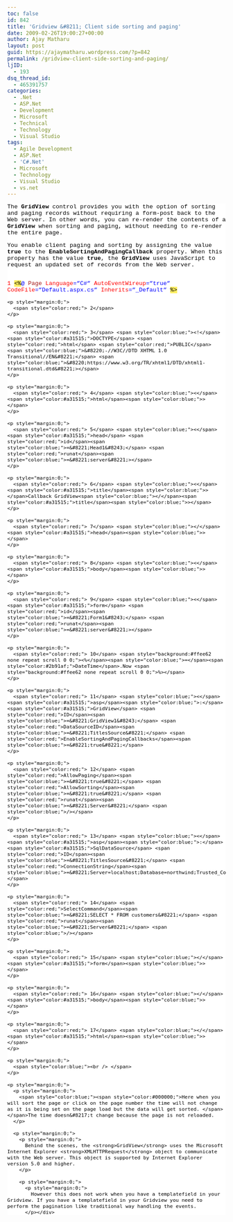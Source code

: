 ```yaml
---
toc: false
id: 842
title: 'Gridview &#8211; Client side sorting and paging'
date: 2009-02-26T19:00:27+00:00
author: Ajay Matharu
layout: post
guid: https://ajaymatharu.wordpress.com/?p=842
permalink: /gridview-client-side-sorting-and-paging/
ljID:
  - 193
dsq_thread_id:
  - 465391757
categories:
  - .Net
  - ASP.Net
  - Development
  - Microsoft
  - Technical
  - Technology
  - Visual Studio
tags:
  - Agile Development
  - ASP.Net
  - 'C#.Net'
  - Microsoft
  - Technology
  - Visual Studio
  - vs.net
---
```

<!-- {\rtf1\ansi\ansicpg\lang1024\noproof65001\uc1 \deff0{\fonttbl{\f0\fnil\fcharset0\fprq1 Courier New;}}{\colortbl;??\red0\green0\blue0;\red255\green238\blue98;\red0\green0\blue255;\red255\green255\blue255;\red163\green21\blue21;\red255\green0\blue0;\red43\green145\blue175;}??\fs20 \cb2\highlight2 <%\cf3\cb0\highlight0 @\cf0  \cf5 Page\cf0  \cf6 Language\cf3 ="C#"\cf0  \cf6 AutoEventWireup\cf3 ="true"\cf0  \cf6 CodeFile\cf3 ="Default.aspx.cs"\cf0  \cf6 Inherits\cf3 ="_Default"\cf0  \cb2\highlight2 %>\par ??\par ??\cf3\cb0\highlight0 <!\cf5 DOCTYPE\cf0  \cf6 html\cf0  \cf6 PUBLIC\cf0  \cf3 "-//W3C//DTD XHTML 1.0 Transitional//EN"\cf0  \cf3 "https://www.w3.org/TR/xhtml1/DTD/xhtml1-transitional.dtd">\par ??<\cf5 html\cf3 >\par ??<\cf5 head\cf0  \cf6 id\cf3 ="Head1"\cf0  \cf6 runat\cf3 ="server">\par ??\cf0     \cf3 <\cf5 title\cf3 >\cf0 Callback GridView\cf3 </\cf5 title\cf3 >\par ??</\cf5 head\cf3 >\par ??<\cf5 body\cf3 >\par ??\cf0     \cf3 <\cf5 form\cf0  \cf6 id\cf3 ="Form1"\cf0  \cf6 runat\cf3 ="server">\par ??\cf0     \cb2\highlight2 <%\cf3\cb0\highlight0 =\cf7 DateTime\cf0 .Now \cb2\highlight2 %>\par ??\cb0\highlight0     \cf3 <\cf5 asp\cf3 :\cf5 GridView\cf0  \cf6 ID\cf3 ="GridView1"\cf0  \cf6 DataSourceID\cf3 ="TitlesSource"\cf0  \cf6 EnableSortingAndPagingCallbacks\cf3 ="true"\par ??\cf0         \cf6 AllowPaging\cf3 ="true"\cf0  \cf6 AllowSorting\cf3 ="true"\cf0  \cf6 runat\cf3 ="Server"\cf0  \cf3 />\par ??\cf0     \cf3 <\cf5 asp\cf3 :\cf5 SqlDataSource\cf0  \cf6 ID\cf3 ="TitlesSource"\cf0  \cf6 ConnectionString\cf3 ="Server=localhost;Database=northwind;Trusted_Connection=true"\par ??\cf0         \cf6 SelectCommand\cf3 ="SELECT * FROM customers"\cf0  \cf6 runat\cf3 ="Server"\cf0  \cf3 />\par ??\cf0     \cf3 </\cf5 form\cf3 >\par ??</\cf5 body\cf3 >\par ??</\cf5 html\cf3 >\par ??} -->

<div style="background:white none repeat scroll 0 0;font-family:Courier New;font-size:10pt;color:black;">
  <p>
    The <strong>GridView</strong> control provides you with the option of sorting and paging records without requiring a form-post back to the Web server. In other words, you can re-render the contents of a <strong>GridView</strong> when sorting and paging, without needing to re-render the entire page.
  </p>
  
  <p>
    You enable client paging and sorting by assigning the value <strong>true</strong> to the <strong>EnableSortingAndPagingCallback</strong> property. When this property has the value <strong>true</strong>, the <strong>GridView</strong> uses JavaScript to request an updated set of records from the Web server.
  </p>
  
  <p style="margin:0;">
    <span style="color:red;"><br /> </span>
  </p>
  
  <p style="margin:0;">
    <p style="margin:0;">
      <span style="color:red;"> 1</span> <span style="background:#ffee62 none repeat scroll 0 0;"><%</span><span style="color:blue;">@</span> <span style="color:#a31515;">Page</span> <span style="color:red;">Language</span><span style="color:blue;">=&#8221;C#&#8221;</span> <span style="color:red;">AutoEventWireup</span><span style="color:blue;">=&#8221;true&#8221;</span> <span style="color:red;">CodeFile</span><span style="color:blue;">=&#8221;Default.aspx.cs&#8221;</span> <span style="color:red;">Inherits</span><span style="color:blue;">=&#8221;_Default&#8221;</span> <span style="background:#ffee62 none repeat scroll 0 0;">%></span>
    </p>
    
    <p style="margin:0;">
      <span style="color:red;"> 2</span>
    </p>
    
    <p style="margin:0;">
      <span style="color:red;"> 3</span> <span style="color:blue;"><!</span><span style="color:#a31515;">DOCTYPE</span> <span style="color:red;">html</span> <span style="color:red;">PUBLIC</span> <span style="color:blue;">&#8220;-//W3C//DTD XHTML 1.0 Transitional//EN&#8221;</span> <span style="color:blue;">&#8220;https://www.w3.org/TR/xhtml1/DTD/xhtml1-transitional.dtd&#8221;></span>
    </p>
    
    <p style="margin:0;">
      <span style="color:red;"> 4</span> <span style="color:blue;"><</span><span style="color:#a31515;">html</span><span style="color:blue;">></span>
    </p>
    
    <p style="margin:0;">
      <span style="color:red;"> 5</span> <span style="color:blue;"><</span><span style="color:#a31515;">head</span> <span style="color:red;">id</span><span style="color:blue;">=&#8221;Head1&#8243;</span> <span style="color:red;">runat</span><span style="color:blue;">=&#8221;server&#8221;></span>
    </p>
    
    <p style="margin:0;">
      <span style="color:red;"> 6</span> <span style="color:blue;"><</span><span style="color:#a31515;">title</span><span style="color:blue;">></span>Callback GridView<span style="color:blue;"></</span><span style="color:#a31515;">title</span><span style="color:blue;">></span>
    </p>
    
    <p style="margin:0;">
      <span style="color:red;"> 7</span> <span style="color:blue;"></</span><span style="color:#a31515;">head</span><span style="color:blue;">></span>
    </p>
    
    <p style="margin:0;">
      <span style="color:red;"> 8</span> <span style="color:blue;"><</span><span style="color:#a31515;">body</span><span style="color:blue;">></span>
    </p>
    
    <p style="margin:0;">
      <span style="color:red;"> 9</span> <span style="color:blue;"><</span><span style="color:#a31515;">form</span> <span style="color:red;">id</span><span style="color:blue;">=&#8221;Form1&#8243;</span> <span style="color:red;">runat</span><span style="color:blue;">=&#8221;server&#8221;></span>
    </p>
    
    <p style="margin:0;">
      <span style="color:red;"> 10</span> <span style="background:#ffee62 none repeat scroll 0 0;"><%</span><span style="color:blue;">=</span><span style="color:#2b91af;">DateTime</span>.Now <span style="background:#ffee62 none repeat scroll 0 0;">%></span>
    </p>
    
    <p style="margin:0;">
      <span style="color:red;"> 11</span> <span style="color:blue;"><</span><span style="color:#a31515;">asp</span><span style="color:blue;">:</span><span style="color:#a31515;">GridView</span> <span style="color:red;">ID</span><span style="color:blue;">=&#8221;GridView1&#8243;</span> <span style="color:red;">DataSourceID</span><span style="color:blue;">=&#8221;TitlesSource&#8221;</span> <span style="color:red;">EnableSortingAndPagingCallbacks</span><span style="color:blue;">=&#8221;true&#8221;</span>
    </p>
    
    <p style="margin:0;">
      <span style="color:red;"> 12</span> <span style="color:red;">AllowPaging</span><span style="color:blue;">=&#8221;true&#8221;</span> <span style="color:red;">AllowSorting</span><span style="color:blue;">=&#8221;true&#8221;</span> <span style="color:red;">runat</span><span style="color:blue;">=&#8221;Server&#8221;</span> <span style="color:blue;">/></span>
    </p>
    
    <p style="margin:0;">
      <span style="color:red;"> 13</span> <span style="color:blue;"><</span><span style="color:#a31515;">asp</span><span style="color:blue;">:</span><span style="color:#a31515;">SqlDataSource</span> <span style="color:red;">ID</span><span style="color:blue;">=&#8221;TitlesSource&#8221;</span> <span style="color:red;">ConnectionString</span><span style="color:blue;">=&#8221;Server=localhost;Database=northwind;Trusted_Connection=true&#8221;</span>
    </p>
    
    <p style="margin:0;">
      <span style="color:red;"> 14</span> <span style="color:red;">SelectCommand</span><span style="color:blue;">=&#8221;SELECT * FROM customers&#8221;</span> <span style="color:red;">runat</span><span style="color:blue;">=&#8221;Server&#8221;</span> <span style="color:blue;">/></span>
    </p>
    
    <p style="margin:0;">
      <span style="color:red;"> 15</span> <span style="color:blue;"></</span><span style="color:#a31515;">form</span><span style="color:blue;">></span>
    </p>
    
    <p style="margin:0;">
      <span style="color:red;"> 16</span> <span style="color:blue;"></</span><span style="color:#a31515;">body</span><span style="color:blue;">></span>
    </p>
    
    <p style="margin:0;">
      <span style="color:red;"> 17</span> <span style="color:blue;"></</span><span style="color:#a31515;">html</span><span style="color:blue;">></span>
    </p>
    
    <p style="margin:0;">
      <span style="color:blue;"><br /> </span>
    </p>
    
    <p style="margin:0;">
      <p style="margin:0;">
        <span style="color:blue;"><span style="color:#000000;">Here when you will sort the page or click on the page number the time will not change as it is being set on the page load but the data will get sorted. </span></span>The time doesn&#8217;t change because the page is not reloaded.
      </p>
      
      <p style="margin:0;">
        <p style="margin:0;">
          Behind the scenes, the <strong>GridView</strong> uses the Microsoft Internet Explorer <strong>XMLHTTPRequest</strong> object to communicate with the Web server. This object is supported by Internet Explorer version 5.0 and higher.
        </p>
        
        <p style="margin:0;">
          <p style="margin:0;">
            However this does not work when you have a templatefield in your Gridview. If you have a templatefield in your Gridview you need to perform the pagination like traditional way handling the events.
          </p></div>
